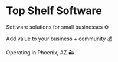 # Top Shelf Software

Software solutions for small businesses ⚙️

Add value to your business + community 💰

Operating in Phoenix, AZ 🏜️

